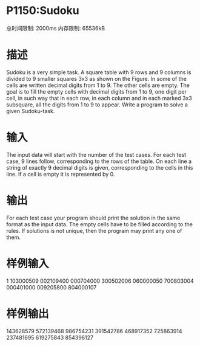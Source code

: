 # P1150:Sudoku

总时间限制: 2000ms 内存限制: 65536kB
# 描述
Sudoku is a very simple task. A square table with 9 rows and 9 columns is divided to 9 smaller squares 3x3 as shown on the Figure. In some of the cells are written decimal digits from 1 to 9. The other cells are empty. The goal is to fill the empty cells with decimal digits from 1 to 9, one digit per cell, in such way that in each row, in each column and in each marked 3x3 subsquare, all the digits from 1 to 9 to appear. Write a program to solve a given Sudoku-task. 

# 输入
The input data will start with the number of the test cases. For each test case, 9 lines follow, corresponding to the rows of the table. On each line a string of exactly 9 decimal digits is given, corresponding to the cells in this line. If a cell is empty it is represented by 0.
# 输出
For each test case your program should print the solution in the same format as the input data. The empty cells have to be filled according to the rules. If solutions is not unique, then the program may print any one of them.
# 样例输入
1
103000509
002109400
000704000
300502006
060000050
700803004
000401000
009205800
804000107
# 样例输出
143628579
572139468
986754231
391542786
468917352
725863914
237481695
619275843
854396127